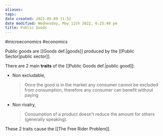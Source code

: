 ```yaml
---
aliases: 
tags: 
date created: 2022-05-09 11:52
date modified: Wednesday, May 11th 2022, 6:25:48 pm
title: Public Goods
---
```


#microeconomics #economics

Public goods are [[Goods def.|goods]] produced by the [[Public Sector|public sector]].

There are 2 main **traits** of the [[Public Goods def.|public good]]:

- Non excludable,
  > Once the good is in the market any consumer cannot be excluded from consumption, therefore any consumer can benefit without paying
- Non rivalry,
  > Consumption of a product doesn't reduce the amount for others (generally speaking).

These 2 traits cause the [[The Free Rider Problem]].
